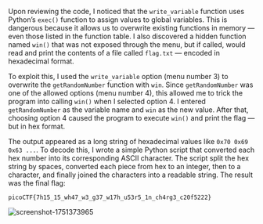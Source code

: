 Upon reviewing the code, I noticed that the `write_variable` function uses Python’s `exec()` function to assign values to global variables. This is dangerous because it allows us to overwrite existing functions in memory — even those listed in the function table. I also discovered a hidden function named `win()` that was not exposed through the menu, but if called, would read and print the contents of a file called `flag.txt` — encoded in hexadecimal format.

To exploit this, I used the `write_variable` option (menu number 3) to overwrite the `getRandomNumber` function with `win`. Since `getRandomNumber` was one of the allowed options (menu number 4), this allowed me to trick the program into calling `win()` when I selected option 4. I entered `getRandomNumber` as the variable name and `win` as the new value. After that, choosing option 4 caused the program to execute `win()` and print the flag — but in hex format.

The output appeared as a long string of hexadecimal values like `0x70 0x69 0x63 ...`. To decode this, I wrote a simple Python script that converted each hex number into its corresponding ASCII character. The script split the hex string by spaces, converted each piece from hex to an integer, then to a character, and finally joined the characters into a readable string. The result was the final flag:

```
picoCTF{7h15_15_wh47_w3_g37_w17h_u53r5_1n_ch4rg3_c20f5222}
```


![screenshot-1751373965](https://github.com/user-attachments/assets/7a2ec9b2-c71b-476d-b9b6-064e9812a216)
